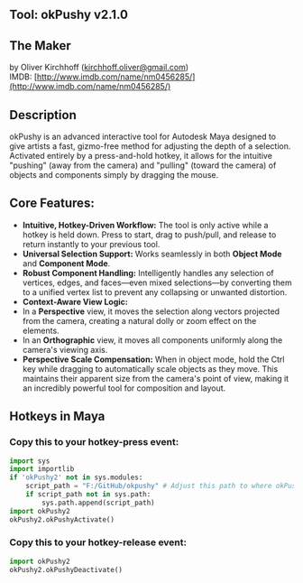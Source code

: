 ## Tool: okPushy v2.1.0

## The Maker
by Oliver Kirchhoff (kirchhoff.oliver@gmail.com)  
IMDB: [http://www.imdb.com/name/nm0456285/](http://www.imdb.com/name/nm0456285/) 

## Description
okPushy is an advanced interactive tool for Autodesk Maya designed to give artists a fast, gizmo-free method for adjusting the depth of a selection. Activated entirely by a press-and-hold hotkey, it allows for the intuitive "pushing" (away from the camera) and "pulling" (toward the camera) of objects and components simply by dragging the mouse.

## Core Features:
- **Intuitive, Hotkey-Driven Workflow:** The tool is only active while a hotkey is held down. Press to start, drag to push/pull, and release to return instantly to your previous tool.
- **Universal Selection Support:** Works seamlessly in both **Object Mode** and **Component Mode**.
- **Robust Component Handling:** Intelligently handles any selection of vertices, edges, and faces—even mixed selections—by converting them to a unified vertex list to prevent any collapsing or unwanted distortion.
- **Context-Aware View Logic:**
 - In a **Perspective** view, it moves the selection along vectors projected from the camera, creating a natural dolly or zoom effect on the elements.
 - In an **Orthographic** view, it moves all components uniformly along the camera's viewing axis.
- **Perspective Scale Compensation:** When in object mode, hold the Ctrl key while dragging to automatically scale objects as they move. This maintains their apparent size from the camera's point of view, making it an incredibly powerful tool for composition and layout.

## Hotkeys in Maya        
### Copy this to your hotkey-press event:
```python
import sys
import importlib
if 'okPushy2' not in sys.modules:
    script_path = "F:/GitHub/okpushy" # Adjust this path to where okPushy2.py is located
    if script_path not in sys.path:
        sys.path.append(script_path)
import okPushy2
okPushy2.okPushyActivate()
```
### Copy this to your hotkey-release event:
```python
import okPushy2
okPushy2.okPushyDeactivate()
```
